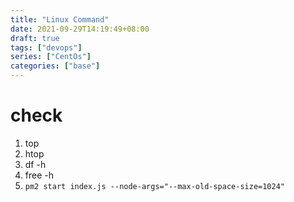 ```yaml
---
title: "Linux Command"
date: 2021-09-29T14:19:49+08:00
draft: true
tags: ["devops"]
series: ["CentOs"]
categories: ["base"]
---
```


# check

1.   top
2.   htop
3.   df -h
4.   free -h
5.   `pm2 start index.js --node-args="--max-old-space-size=1024"`

